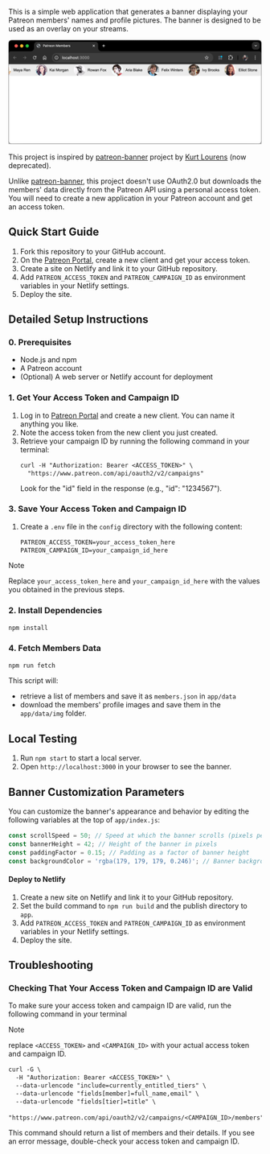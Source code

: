 This is a simple web application that generates a banner displaying your Patreon members' names and profile pictures. The banner is designed to be used as an overlay on your streams.

![Patreon Banner](banner-screenshot.png)

This project is inspired by [patreon-banner](https://github.com/AssistantApps/Patreon-Banner) project by [Kurt Lourens](https://github.com/Khaoz-Topsy) (now deprecated).

Unlike [patreon-banner](https://github.com/AssistantApps/Patreon-Banner), this project doesn't use OAuth2.0 but downloads the members' data directly from the Patreon API using a personal access token. You will need to create a new application in your Patreon account and get an access token. 

## Quick Start Guide

1. Fork this repository to your GitHub account.
1. On the [Patreon Portal](https://www.patreon.com/portal/registration/register-clients), create a new client and get your access token.
1. Create a site on Netlify and link it to your GitHub repository.
1. Add `PATREON_ACCESS_TOKEN` and `PATREON_CAMPAIGN_ID` as environment variables in your Netlify settings.
1. Deploy the site.

## Detailed Setup Instructions

### 0. Prerequisites
- Node.js and npm
- A Patreon account
- (Optional) A web server or Netlify account for deployment

### 1. Get Your Access Token and Campaign ID

1. Log in to [Patreon Portal](https://www.patreon.com/portal/registration/register-clients) and create a new client. You can name it anything you like.
2. Note the access token from the new client you just created.
3. Retrieve your campaign ID by running the following command in your terminal:
   ```
   curl -H "Authorization: Bearer <ACCESS_TOKEN>" \
     "https://www.patreon.com/api/oauth2/v2/campaigns"
   ```
   Look for the "id" field in the response (e.g., "id": "1234567").

### 3. Save Your Access Token and Campaign ID

1. Create a `.env` file in the `config` directory with the following content:
   ```
   PATREON_ACCESS_TOKEN=your_access_token_here
   PATREON_CAMPAIGN_ID=your_campaign_id_here
   ```
> [!NOTE]
> Replace `your_access_token_here` and `your_campaign_id_here` with the values you obtained in the previous steps.

### 2. Install Dependencies

```
npm install
```   

### 4. Fetch Members Data

```
npm run fetch
```

This script will:
- retrieve a list of members and save it as `members.json` in `app/data`
- download the members' profile images and save them in the `app/data/img` folder.

## Local Testing

1. Run `npm start` to start a local server. 
2. Open `http://localhost:3000` in your browser to see the banner.

## Banner Customization Parameters

You can customize the banner's appearance and behavior by editing the following variables at the top of `app/index.js`:

```javascript
const scrollSpeed = 50; // Speed at which the banner scrolls (pixels per second)
const bannerHeight = 42; // Height of the banner in pixels
const paddingFactor = 0.15; // Padding as a factor of banner height
const backgroundColor = 'rgba(179, 179, 179, 0.246)'; // Banner background color
```

#### Deploy to Netlify

1. Create a new site on Netlify and link it to your GitHub repository.
2. Set the build command to `npm run build` and the publish directory to `app`.
3. Add `PATREON_ACCESS_TOKEN` and `PATREON_CAMPAIGN_ID` as environment variables in your Netlify settings.
4. Deploy the site.

## Troubleshooting

### Checking That Your Access Token and Campaign ID are Valid

To make sure your access token and campaign ID are valid, run the following command in your terminal

> [!NOTE]
>  replace `<ACCESS_TOKEN>` and `<CAMPAIGN_ID>` with your actual access token and campaign ID.

```
curl -G \
  -H "Authorization: Bearer <ACCESS_TOKEN>" \
  --data-urlencode "include=currently_entitled_tiers" \
  --data-urlencode "fields[member]=full_name,email" \
  --data-urlencode "fields[tier]=title" \
  "https://www.patreon.com/api/oauth2/v2/campaigns/<CAMPAIGN_ID>/members"
```

This command should return a list of members and their details. If you see an error message, double-check your access token and campaign ID.